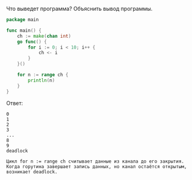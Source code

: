 Что выведет программа? Объяснить вывод программы.

```go
package main

func main() {
	ch := make(chan int)
	go func() {
		for i := 0; i < 10; i++ {
			ch <- i
		}
	}()

	for n := range ch {
		println(n)
	}
}
```

Ответ:
```
0  
1  
2  
3  
...  
8  
9  
deadlock  

Цикл for n := range ch считывает данные из канала до его закрытия.  
Когда горутина завершает запись данных, но канал остаётся открытым, возникает deadlock.
```
